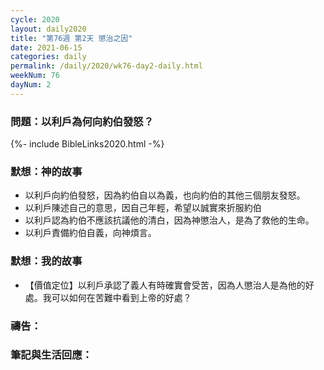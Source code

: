 ```yaml
---
cycle: 2020
layout: daily2020
title: "第76週 第2天 懲治之因"
date: 2021-06-15
categories: daily
permalink: /daily/2020/wk76-day2-daily.html
weekNum: 76
dayNum: 2
---
```


### 問題：以利戶為何向約伯發怒？

{%- include BibleLinks2020.html -%}

### 默想：神的故事
+ 以利戶向約伯發怒，因為約伯自以為義，也向約伯的其他三個朋友發怒。
+ 以利戶陳述自己的意思，因自己年輕，希望以誠實來折服約伯
+ 以利戶認為約伯不應該抗議他的清白，因為神懲治人，是為了救他的生命。
+ 以利戶責備約伯自義，向神煩言。

### 默想：我的故事
+ 【價值定位】以利戶承認了義人有時確實會受苦，因為人懲治人是為他的好處。我可以如何在苦難中看到上帝的好處？

### 禱告：

### 筆記與生活回應：
